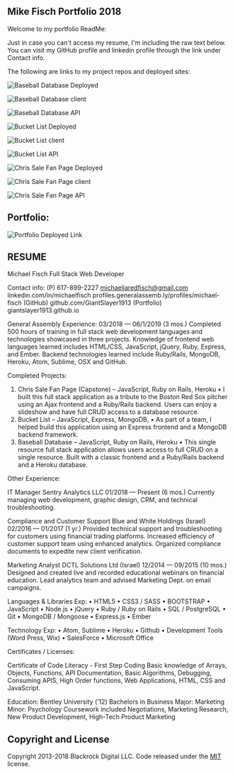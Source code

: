 ## Mike Fisch Portfolio 2018

Welcome to my portfolio ReadMe:

Just in case you can't access my resume, I'm including the raw text below.
You can visit my GitHub profile and linkedin profile through the link under Contact info.

The following are links to my project repos and deployed sites:

![Baseball Database Deployed](https://giantslayer1913.github.io/baseball-client-app/)

![Baseball Database client](https://github.com/GiantSlayer1913/baseball-client-app)

![Baseball Database API](https://github.com/GiantSlayer1913/baseball-database)

![Bucket List Deployed](https://giantslayer1913.github.io/project-three-client/)

![Bucket List client](https://github.com/GiantSlayer1913/project-three-client)

![Bucket List API](https://github.com/GiantSlayer1913/project-three-api)

![Chris Sale Fan Page Deployed](https://giantslayer1913.github.io/chris-sale-fan-page-client/)

![Chris Sale Fan Page client](https://github.com/GiantSlayer1913/chris-sale-fan-page-client)

![Chris Sale Fan Page API](https://github.com/GiantSlayer1913/chris-sale-fan-page-api)

## Portfolio:
![Portfolio Deployed Link](https://giantslayer1913.github.io/)

## RESUME
Michael Fisch
Full Stack Web Developer

Contact info:
(P) 617-899-2227
michaeljaredfisch@gmail.com
linkedin.com/in/michaelfisch
profiles.generalassemb.ly/profiles/michael-fisch
(GitHub) github.com/GiantSlayer1913
(Portfolio) giantslayer1913.github.io

General Assembly Experience:
03/2018 — 06/1/2019 (3 mos.)
Completed 500 hours of training in full stack web development languages and technologies showcased in three projects. Knowledge of frontend web languages learned includes HTML/CSS, JavaScript, jQuery, Ruby, Express, and Ember. Backend technologies learned include Ruby/Rails, MongoDB, Heroku, Atom, Sublime, OSX and GitHub.

Completed Projects:
1.	Chris Sale Fan Page (Capstone) – JavaScript, Ruby on Rails, Heroku
•	I built this full stack application as a tribute to the Boston Red Sox pitcher using an Ajax frontend and a Ruby/Rails backend. Users can enjoy a slideshow and have full CRUD access to a database resource.
2.	Bucket List – JavaScript, Express, MongoDB,
•	As part of a team, I helped build this application using an Express frontend and a MongoDB backend framework.
3.	Baseball Database – JavaScript, Ruby on Rails, Heroku
•	This single resource full stack application allows users access to full CRUD on a single resource. Built with a classic frontend and a Ruby/Rails backend and a Heroku database.

Other Experience:

IT Manager
Sentry Analytics LLC
01/2018 — Present (6 mos.)
Currently managing web development, graphic design, CRM, and technical troubleshooting.

Compliance and Customer Support
Blue and White Holdings (Israel)
02/2016 — 01/2017 (1 yr.)
Provided technical support and troubleshooting for customers using financial trading platforms.
Increased efficiency of customer support team using enhanced analytics.
Organized compliance documents to expedite new client verification.

Marketing Analyst
DCTL Solutions Ltd (Israel)
12/2014 — 09/2015 (10 mos.)
Designed and created live and recorded educational webinars on financial education.
Lead analytics team and advised Marketing Dept. on email campaigns.

Languages & Libraries Exp:
•	HTML5
•	CSS3 / SASS
•	BOOTSTRAP
•	JavaScript
•	Node.js
•	jQuery
•	Ruby / Ruby on Rails
•	SQL / PostgreSQL
•	Git
•	MongoDB / Mongoose
•	Express.js
•	Ember

Technology Exp:
•	Atom, Sublime
•	Heroku
•	Github
•	Development Tools (Word Press, Wix)
•	SalesForce
•	Microsoft Office

Certificates / Licenses:

Certificate of Code Literacy - First Step Coding
Basic knowledge of Arrays, Objects, Functions, API Documentation, Basic Algorithms, Debugging, Consuming APIS, High Order functions, Web Applications, HTML, CSS and JavaScript.

Education:
Bentley University (‘12)
Bachelors in Business Major: Marketing
Minor: Psychology Coursework included Negotiations, Marketing Research, New Product Development, High-Tech Product Marketing



## Copyright and License

Copyright 2013-2018 Blackrock Digital LLC. Code released under the [MIT](https://github.com/BlackrockDigital/startbootstrap-stylish-portfolio/blob/gh-pages/LICENSE) license.
